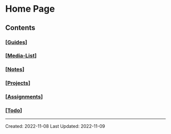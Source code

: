 # Home Page

## Contents

### [[Guides]]

### [[Media-List]]

### [[Notes]]

### [[Projects]]

### [[Assignments]]

### [[Todo]]

---
Created: 2022-11-08
Last Updated: 2022-11-09

[//begin]: # "Autogenerated link references for markdown compatibility"
[Guides]: Guides "Guides"
[Media-List]: Media-List "Media List"
[Notes]: Notes "Notes"
[Projects]: Projects "Projects"
[Assignments]: Assignments "Assignments"
[Todo]: Todo "To-Do List"
[//end]: # "Autogenerated link references"
